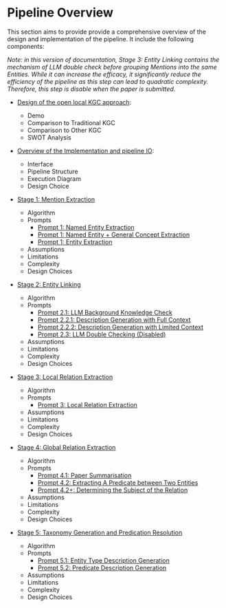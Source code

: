 # Pipeline Overview

This section aims to provide provide a comprehensive overview of the design and implementation of the pipeline. It include the following components:

*Note: in this version of documentation, Stage 3: Entity Linking contains the mechanism of LLM double check before grouping Mentions into the same Entities. While it can increase the efficacy, it significantly reduce the efficiency of the pipeline as this step can lead to quadratic complexity. Therefore, this step is disable when the paper is submitted.*

- [Design of the open local KGC approach](./pipeline-design/):
  - Demo
  - Comparison to Traditional KGC
  - Comparison to Other KGC
  - SWOT Analysis

- [Overview of the Implementation and pipeline IO](./pipeline-implementation/):   
  - Interface
  - Pipeline Structure
  - Execution Diagram
  - Design Choice

- [Stage 1: Mention Extraction](./stage-1/)
  - Algorithm
  - Prompts
    - [Prompt 1: Named Entity Extraction](../../paper2lkg-v0/src/modules/m02_mention_extraction_typing/prompt_1_template.md)
    - [Prompt 1: Named Entity + General Concept Extraction](../../paper2lkg-v0/src/modules/m02_mention_extraction_typing/prompt_2_template.md)
    - [Prompt 1: Entity Extraction](../../paper2lkg-v0/src/modules/m02_mention_extraction_typing/prompt_3_template.md)
  - Assumptions
  - Limitations
  - Complexity
  - Design Choices

- [Stage 2: Entity Linking](./stage-2/)
  - Algorithm
  - Prompts
    - [Prompt 2.1: LLM Background Knowledge Check](../../paper2lkg-v0/src/modules/m03_entity_resolution_disambiguation/prompt_2.md)
    - [Prompt 2.2.1: Description Generation with Full Context](../../paper2lkg-v0/src/modules/m03_entity_resolution_disambiguation/prompt_3_specific.md)
    - [Prompt 2.2.2: Description Generation with Limited Context](../../paper2lkg-v0/src/modules/m03_entity_resolution_disambiguation/prompt_3_general.md)
    - [Prompt 2.3: LLM Double Checking (Disabled)](../../paper2lkg-v0/src/modules/m03_entity_resolution_disambiguation/prompt_5_section.md)
  - Assumptions
  - Limitations
  - Complexity
  - Design Choices

- [Stage 3: Local Relation Extraction](./stage-3/)
  - Algorithm
  - Prompts
    - [Prompt 3: Local Relation Extraction](../../paper2lkg-v0/src/modules/m04_local_relation_extraction/prompt_1_template.md)
  - Assumptions
  - Limitations
  - Complexity
  - Design Choices

- [Stage 4: Global Relation Extraction](./stage-4/)
  - Algorithm
  - Prompts
    - [Prompt 4.1: Paper Summarisation](../../paper2lkg-v0/src/modules/m05_global_relation_extraction/prompt_1_template.md)
    - [Prompt 4.2: Extracting A Predicate between Two Entities](../../paper2lkg-v0/src/modules/m03_entity_resolution_disambiguation/prompt_3_specific.md)
    - [Prompt 4.2+: Determining the Subject of the Relation](../../paper2lkg-v0/src/modules/m05_global_relation_extraction/prompt_4_template.md)
  - Assumptions
  - Limitations
  - Complexity
  - Design Choices

- [Stage 5: Taxonomy Generation and Predication Resolution](./stage-5/)
  - Algorithm
  - Prompts
    - [Prompt 5.1: Entity Type Description Generation](../../paper2lkg-v0/src/modules/m06_schema_generation/prompt_1.md)
    - [Prompt 5.2: Predicate Description Generation](../../paper2lkg-v0/src/modules/m06_schema_generation/prompt_3.md)
  - Assumptions
  - Limitations
  - Complexity
  - Design Choices